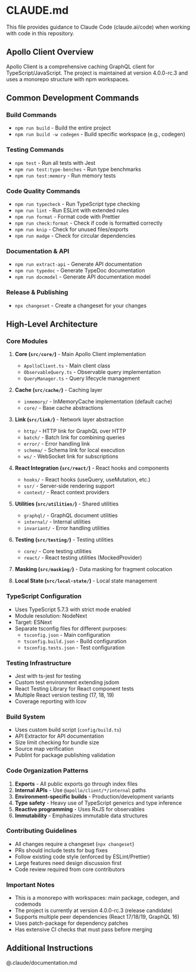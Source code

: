 # CLAUDE.md

This file provides guidance to Claude Code (claude.ai/code) when working with code in this repository.

## Apollo Client Overview

Apollo Client is a comprehensive caching GraphQL client for TypeScript/JavaScript. The project is maintained at version 4.0.0-rc.3 and uses a monorepo structure with npm workspaces.

## Common Development Commands

### Build Commands
- `npm run build` - Build the entire project
- `npm run build -w codegen` - Build specific workspace (e.g., codegen)

### Testing Commands
- `npm test` - Run all tests with Jest
- `npm run test:type-benches` - Run type benchmarks
- `npm run test:memory` - Run memory tests

### Code Quality Commands
- `npm run typecheck` - Run TypeScript type checking
- `npm run lint` - Run ESLint with extended rules
- `npm run format` - Format code with Prettier
- `npm run check:format` - Check if code is formatted correctly
- `npm run knip` - Check for unused files/exports
- `npm run madge` - Check for circular dependencies

### Documentation & API
- `npm run extract-api` - Generate API documentation
- `npm run typedoc` - Generate TypeDoc documentation
- `npm run docmodel` - Generate API documentation model

### Release & Publishing
- `npx changeset` - Create a changeset for your changes

## High-Level Architecture

### Core Modules

1. **Core (`src/core/`)** - Main Apollo Client implementation
   - `ApolloClient.ts` - Main client class
   - `ObservableQuery.ts` - Observable query implementation
   - `QueryManager.ts` - Query lifecycle management

2. **Cache (`src/cache/`)** - Caching layer
   - `inmemory/` - InMemoryCache implementation (default cache)
   - `core/` - Base cache abstractions

3. **Link (`src/link/`)** - Network layer abstraction
   - `http/` - HTTP link for GraphQL over HTTP
   - `batch/` - Batch link for combining queries
   - `error/` - Error handling link
   - `schema/` - Schema link for local execution
   - `ws/` - WebSocket link for subscriptions

4. **React Integration (`src/react/`)** - React hooks and components
   - `hooks/` - React hooks (useQuery, useMutation, etc.)
   - `ssr/` - Server-side rendering support
   - `context/` - React context providers

5. **Utilities (`src/utilities/`)** - Shared utilities
   - `graphql/` - GraphQL document utilities
   - `internal/` - Internal utilities
   - `invariant/` - Error handling utilities

6. **Testing (`src/testing/`)** - Testing utilities
   - `core/` - Core testing utilities
   - `react/` - React testing utilities (MockedProvider)

7. **Masking (`src/masking/`)** - Data masking for fragment colocation

8. **Local State (`src/local-state/`)** - Local state management

### TypeScript Configuration

- Uses TypeScript 5.7.3 with strict mode enabled
- Module resolution: NodeNext
- Target: ESNext
- Separate tsconfig files for different purposes:
  - `tsconfig.json` - Main configuration
  - `tsconfig.build.json` - Build configuration
  - `tsconfig.tests.json` - Test configuration

### Testing Infrastructure

- Jest with ts-jest for testing
- Custom test environment extending jsdom
- React Testing Library for React component tests
- Multiple React version testing (17, 18, 19)
- Coverage reporting with lcov

### Build System

- Uses custom build script (`config/build.ts`)
- API Extractor for API documentation
- Size limit checking for bundle size
- Source map verification
- Publint for package publishing validation

### Code Organization Patterns

1. **Exports** - All public exports go through index files
2. **Internal APIs** - Use `@apollo/client/*/internal` paths
3. **Environment-specific builds** - Production/development variants
4. **Type safety** - Heavy use of TypeScript generics and type inference
5. **Reactive programming** - Uses RxJS for observables
6. **Immutability** - Emphasizes immutable data structures

### Contributing Guidelines

- All changes require a changeset (`npx changeset`)
- PRs should include tests for bug fixes
- Follow existing code style (enforced by ESLint/Prettier)
- Large features need design discussion first
- Code review required from core contributors

### Important Notes

- This is a monorepo with workspaces: main package, codegen, and codemods
- The project is currently at version 4.0.0-rc.3 (release candidate)
- Supports multiple peer dependencies (React 17/18/19, GraphQL 16)
- Uses patch-package for dependency patches
- Has extensive CI checks that must pass before merging

## Additional Instructions
@.claude/documentation.md
